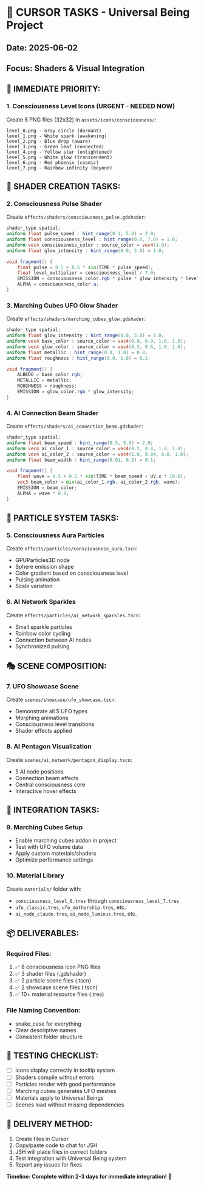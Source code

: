 # 🎨 CURSOR TASKS - Universal Being Project
## Date: 2025-06-02
## Focus: Shaders & Visual Integration

## 🚨 IMMEDIATE PRIORITY:

### 1. Consciousness Level Icons (URGENT - NEEDED NOW)
Create 8 PNG files (32x32) in `assets/icons/consciousness/`:
```
level_0.png - Gray circle (dormant)
level_1.png - White spark (awakening)  
level_2.png - Blue drop (aware)
level_3.png - Green leaf (connected)
level_4.png - Yellow star (enlightened)
level_5.png - White glow (transcendent)
level_6.png - Red phoenix (cosmic)
level_7.png - Rainbow infinity (beyond)
```

## 🎨 SHADER CREATION TASKS:

### 2. Consciousness Pulse Shader
Create `effects/shaders/consciousness_pulse.gdshader`:
```glsl
shader_type spatial;
uniform float pulse_speed : hint_range(0.1, 5.0) = 2.0;
uniform float consciousness_level : hint_range(0.0, 7.0) = 1.0;
uniform vec4 consciousness_color : source_color = vec4(1.0);
uniform float glow_intensity : hint_range(0.0, 3.0) = 1.0;

void fragment() {
    float pulse = 0.5 + 0.5 * sin(TIME * pulse_speed);
    float level_multiplier = consciousness_level / 7.0;
    EMISSION = consciousness_color.rgb * pulse * glow_intensity * level_multiplier;
    ALPHA = consciousness_color.a;
}
```

### 3. Marching Cubes UFO Glow Shader  
Create `effects/shaders/marching_cubes_glow.gdshader`:
```glsl
shader_type spatial;
uniform float glow_intensity : hint_range(0.0, 5.0) = 1.0;
uniform vec4 base_color : source_color = vec4(0.8, 0.9, 1.0, 1.0);
uniform vec4 glow_color : source_color = vec4(0.3, 0.6, 1.0, 1.0);
uniform float metallic : hint_range(0.0, 1.0) = 0.8;
uniform float roughness : hint_range(0.0, 1.0) = 0.2;

void fragment() {
    ALBEDO = base_color.rgb;
    METALLIC = metallic;
    ROUGHNESS = roughness;
    EMISSION = glow_color.rgb * glow_intensity;
}
```

### 4. AI Connection Beam Shader
Create `effects/shaders/ai_connection_beam.gdshader`:
```glsl
shader_type spatial;
uniform float beam_speed : hint_range(0.5, 5.0) = 2.0;
uniform vec4 ai_color_1 : source_color = vec4(0.2, 0.4, 1.0, 1.0);
uniform vec4 ai_color_2 : source_color = vec4(1.0, 0.84, 0.0, 1.0);
uniform float beam_width : hint_range(0.01, 0.5) = 0.1;

void fragment() {
    float wave = 0.5 + 0.5 * sin(TIME * beam_speed + UV.x * 10.0);
    vec3 beam_color = mix(ai_color_1.rgb, ai_color_2.rgb, wave);
    EMISSION = beam_color;
    ALPHA = wave * 0.8;
}
```

## 🌟 PARTICLE SYSTEM TASKS:

### 5. Consciousness Aura Particles
Create `effects/particles/consciousness_aura.tscn`:
- GPUParticles3D node
- Sphere emission shape  
- Color gradient based on consciousness level
- Pulsing animation
- Scale variation

### 6. AI Network Sparkles
Create `effects/particles/ai_network_sparkles.tscn`:
- Small sparkle particles
- Rainbow color cycling
- Connection between AI nodes
- Synchronized pulsing

## 🎭 SCENE COMPOSITION:

### 7. UFO Showcase Scene
Create `scenes/showcase/ufo_showcase.tscn`:
- Demonstrate all 5 UFO types
- Morphing animations
- Consciousness level transitions
- Shader effects applied

### 8. AI Pentagon Visualization
Create `scenes/ai_network/pentagon_display.tscn`:
- 5 AI node positions
- Connection beam effects
- Central consciousness core
- Interactive hover effects

## 🔧 INTEGRATION TASKS:

### 9. Marching Cubes Setup
- Enable marching cubes addon in project
- Test with UFO volume data
- Apply custom materials/shaders
- Optimize performance settings

### 10. Material Library
Create `materials/` folder with:
- `consciousness_level_0.tres` through `consciousness_level_7.tres`
- `ufo_classic.tres`, `ufo_mothership.tres`, etc.
- `ai_node_claude.tres`, `ai_node_luminus.tres`, etc.

## 📦 DELIVERABLES:

### Required Files:
1. ✅ 8 consciousness icon PNG files
2. ✅ 3 shader files (.gdshader)
3. ✅ 2 particle scene files (.tscn)
4. ✅ 2 showcase scene files (.tscn) 
5. ✅ 10+ material resource files (.tres)

### File Naming Convention:
- snake_case for everything
- Clear descriptive names
- Consistent folder structure

## 🚀 TESTING CHECKLIST:

- [ ] Icons display correctly in tooltip system
- [ ] Shaders compile without errors
- [ ] Particles render with good performance
- [ ] Marching cubes generates UFO meshes
- [ ] Materials apply to Universal Beings
- [ ] Scenes load without missing dependencies

## 💾 DELIVERY METHOD:
1. Create files in Cursor
2. Copy/paste code to chat for JSH
3. JSH will place files in correct folders
4. Test integration with Universal Being system
5. Report any issues for fixes

**Timeline: Complete within 2-3 days for immediate integration! 🎯**